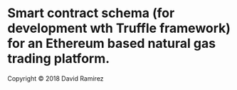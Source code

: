 
# Smart contract schema (for development wth Truffle framework) for an Ethereum based natural gas trading platform.


Copyright © 2018 David Ramirez
